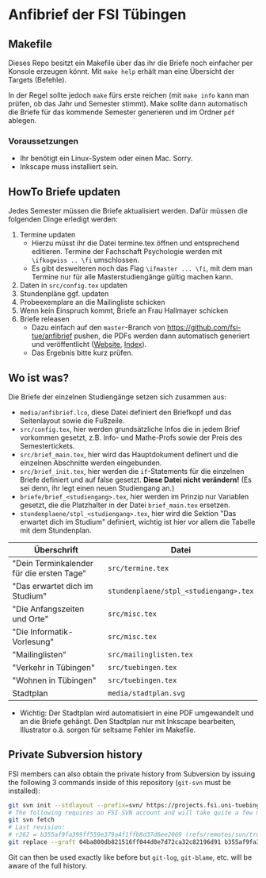 # Anfibrief der FSI Tübingen

## Makefile

Dieses Repo besitzt ein Makefile über das ihr die Briefe noch einfacher per
Konsole erzeugen könnt. Mit `make help` erhält man eine Übersicht der Targets
(Befehle).

In der Regel sollte jedoch `make` fürs erste reichen (mit `make info` kann man
prüfen, ob das Jahr und Semester stimmt). Make sollte dann automatisch die
Briefe für das kommende Semester generieren und im Ordner `pdf` ablegen.

### Voraussetzungen
- Ihr benötigt ein Linux-System oder einen Mac. Sorry.
- Inkscape muss installiert sein.

## HowTo Briefe updaten

Jedes Semester müssen die Briefe aktualisiert werden. Dafür müssen die
folgenden Dinge erledigt werden:

1. Termine updaten
    - Hierzu müsst ihr die Datei termine.tex öffnen und entsprechend editieren.
      Termine der Fachschaft Psychologie werden mit `\ifkogwiss .. \fi`
      umschlossen.
    - Es gibt desweiteren noch das Flag `\ifmaster ... \fi`, mit dem man Termine
      nur für alle Masterstudiengänge gültig machen kann.
2. Daten in `src/config.tex` updaten
3. Stundenpläne ggf. updaten
4. Probeexemplare an die Mailingliste schicken
5. Wenn kein Einspruch kommt, Briefe an Frau Hallmayer schicken
6. Briefe releasen
    - Dazu einfach auf den `master`-Branch von
      https://github.com/fsi-tue/anfibrief pushen, die PDFs werden dann
      automatisch generiert und veröffentlicht
      ([Website](https://www.fsi.uni-tuebingen.de/erstsemester/material/start),
      [Index](https://teri.fsi.uni-tuebingen.de/~anfibrief-cd/)).
    - Das Ergebnis bitte kurz prüfen.

## Wo ist was?
Die Briefe der einzelnen Studiengänge setzen sich zusammen aus:
- `media/anfibrief.lco`, diese Datei definiert den Briefkopf und das
  Seitenlayout sowie die Fußzeile.
- `src/config.tex`, hier werden grundsätzliche Infos die in jedem Brief
  vorkommen gesetzt, z.B. Info- und Mathe-Profs sowie der Preis des
  Semestertickets.
- `src/brief_main.tex`, hier wird das Hauptdokument definert und die einzelnen
  Abschnitte werden eingebunden.
- `src/brief_init.tex`, hier werden die `if`-Statements für die einzelnen Briefe
  definiert und auf false gesetzt. **Diese Datei nicht verändern!** (Es sei
  denn, ihr legt einen neuen Studiengang an.)
- `briefe/brief_<studiengang>.tex`, hier werden im Prinzip nur Variablen
  gesetzt, die die Platzhalter in der Datei `brief_main.tex` ersetzen.
- `stundenplaene/stpl_<studiengang>.tex`, hier wird die Sektion "Das erwartet
  dich im Studium" definiert, wichtig ist hier vor allem die Tabelle mit dem
  Stundenplan.

|Überschrift|Datei|
|-----------|-----|
|"Dein Terminkalender für die ersten Tage"|`src/termine.tex`|
|"Das erwartet dich im Studium"|`stundenplaene/stpl_<studiengang>.tex`|
|"Die Anfangszeiten und Orte"|`src/misc.tex`|
|"Die Informatik-Vorlesung"|`src/misc.tex`|
|"Mailinglisten"|`src/mailinglisten.tex`|
|"Verkehr in Tübingen"|`src/tuebingen.tex`|
|"Wohnen in Tübingen"|`src/tuebingen.tex`|
|Stadtplan|`media/stadtplan.svg`|

- Wichtig: Der Stadtplan wird automatisiert in eine PDF umgewandelt und an die
  Briefe gehängt. Den Stadtplan nur mit Inkscape bearbeiten, Illustrator o.ä.
  sorgen für seltsame Fehler im Makefile.

## Private Subversion history

FSI members can also obtain the private history from Subversion by issuing the
following 3 commands inside of this repository (`git-svn` must be installed):

```bash
git svn init --stdlayout --prefix=svn/ https://projects.fsi.uni-tuebingen.de/svn/anfibrief
# The following requires an FSI SVN account and will take quite a few minutes:
git svn fetch
# Last revision:
# r262 = b355af9fa399ff559e379a4f1ffb8d37d6ee2069 (refs/remotes/svn/trunk)
git replace --graft 04ba800db821516ff044d0e7d72ca32c82196d91 b355af9fa399ff559e379a4f1ffb8d37d6ee2069
```

Git can then be used exactly like before but `git-log`, `git-blame`, etc. will
be aware of the full history.
